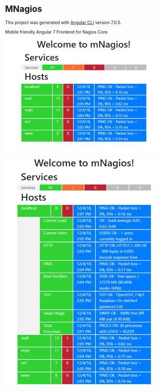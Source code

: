 # MNagios

This project was generated with [Angular CLI](https://github.com/angular/angular-cli) version 7.0.5.

Mobile friendly Angular 7 Frontend for Nagios Core.

![alt text](https://github.com/netmonster01/mNagios/blob/master/screenshot.png)

![alt text](https://github.com/netmonster01/mNagios/blob/master/screenshot2.png)